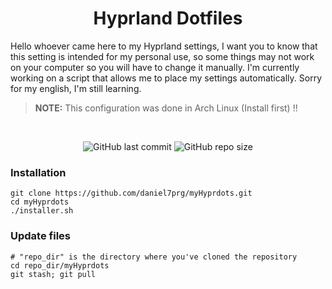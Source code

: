 <h1 align="center">Hyprland Dotfiles</h1>

Hello whoever came here to my Hyprland settings, I want you to know that this setting 
is intended for my personal use, so some things may not work on your computer so you will 
have to change it manually. I'm currently working on a script that allows me to 
place my settings automatically. Sorry for my english, I'm still learning.

> **NOTE:** This configuration was done in Arch Linux (Install first) !!

<div align="center">
<br/>
  
![GitHub last commit](https://img.shields.io/github/last-commit/daniel7prg/myHyprdots?style=for-the-badge&color=4c97af) ![GitHub repo size](https://img.shields.io/github/repo-size/daniel7prg/myHyprdots?style=for-the-badge&color=48c0d3)

</div>

<h3>Installation</h3>

```
git clone https://github.com/daniel7prg/myHyprdots.git
cd myHyprdots
./installer.sh
```

<h3>Update files</h3>

```
# "repo_dir" is the directory where you've cloned the repository 
cd repo_dir/myHyprdots
git stash; git pull
```
